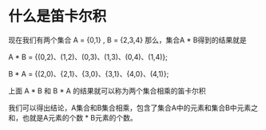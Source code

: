 # 什么是笛卡尔积
现在我们有两个集合 A = {0,1} , B = {2,3,4}
那么，集合A * B得到的结果就是

A * B = {(0,2)、(1,2)、(0,3)、(1,3)、(0,4)、(1,4)};

B * A = {(2,0)、{2,1}、{3,0}、{3,1}、{4,0}、(4,1)};

上面 A * B 和 B * A 的结果就可以称为两个集合相乘的笛卡尔积

我们可以得出结论，A集合和B集合相乘，包含了集合A中的元素和集合B中元素之和，也就是A元素的个数 * B元素的个数。